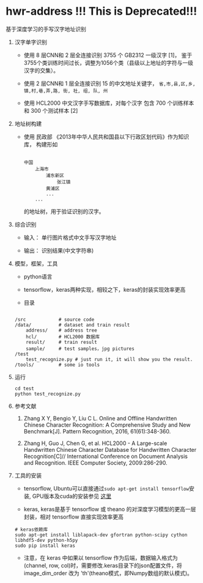 # hwr-address !!! This is Deprecated!!!

基于深度学习的手写汉字地址识别

1. 汉字单字识别

	* 使用 8 层CNN和 2 层全连接识别 3755 个 GB2312 一级汉字 [1]， 鉴于3755个类训练时间过长，调整为1056个类（县级以上地址的字符与一级汉字的交集）。

	* 使用 2 层CNN和 1 层全连接识别 15 的中文地址关键字， ```省,市,县,区,乡,镇,村,巷,弄,路, 街, 社, 组, 队, 州```

	* 使用 HCL2000 中文汉字手写数据库，对每个汉字 包含 700 个训练样本和 300 个测试样本 [2]

2. 地址树构建

	* 使用 民政部 《2013年中华人民共和国县以下行政区划代码》作为知识库， 构建形如

		```
	
		中国
			上海市
				浦东新区
					张江镇
				黄浦区
				...
			...
	
		```

		的地址树，用于验证识别的汉字。

3. 综合识别

	* 输入： 单行图片格式中文手写汉字地址

	* 输出： 识别结果(中文字符串)

4. 模型，框架，工具

	* python语言

	* tensorflow，keras两种实现，相较之下，keras的封装实现效率更高

	* 目录

	```	
	
	/src 			# source code
	/data/ 			# dataset and train result
		address/	# address tree
		hcl/		# HCL2000 数据库
		result/		# train result
		sample/		# test samples，jpg pictures
	/test
		test_recognize.py # just run it, it will show you the result.
	/tools/			# some io tools

	```
5. 运行
	```
	cd test
	python test_recognize.py

	```
6. 参考文献

	1. Zhang X Y, Bengio Y, Liu C L. Online and Offline Handwritten Chinese Character Recognition: A Comprehensive Study and New Benchmark[J]. Pattern Recognition, 2016, 61(61):348-360.

	2. Zhang H, Guo J, Chen G, et al. HCL2000 - A Large-scale Handwritten Chinese Character Database for Handwritten Character Recognition[C]// International Conference on Document Analysis and Recognition. IEEE Computer Society, 2009:286-290.

7. 工具的安装

	* tensorflow, Ubuntu可以直接通过``` sudo apt-get install tensorflow ```安装, GPU版本及cuda的安装参见 [这里](http://blog.csdn.net/zhaoyu106/article/details/52793183)

	* keras, keras是基于 tensorflow 或 theano 的对深度学习模型的更高一层封装，相对 tensorflow 直接实现效率更高

	```
	# keras依赖库
	sudo apt-get install liblapack-dev gfortran python-scipy cython libhdf5-dev python-h5py
	sudo pip install keras
	```

	* 注意，在 keras 中如果以 tensorflow 作为后端，数据输入格式为 (channel, row, col)时，需要修改.keras目录下的json配置文件，将 image_dim_order 改为 'th'(theano模式，即Numpy数组的默认模式)。

